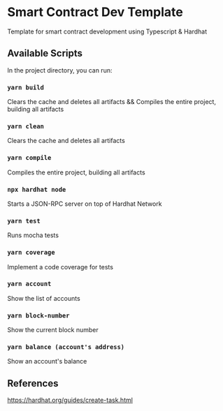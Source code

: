 # Smart Contract Dev Template
Template for smart contract development using Typescript & Hardhat

## Available Scripts

In the project directory, you can run:

### `yarn build`
Clears the cache and deletes all artifacts && Compiles the entire project, building all artifacts

### `yarn clean`
Clears the cache and deletes all artifacts

### `yarn compile`
Compiles the entire project, building all artifacts

### `npx hardhat node`
Starts a JSON-RPC server on top of Hardhat Network

### `yarn test`
Runs mocha tests

### `yarn coverage`
Implement a code coverage for tests

### `yarn account`
Show the list of accounts

### `yarn block-number`
Show the current block number

### `yarn balance (account's address)`
Show an account's balance 

## References
https://hardhat.org/guides/create-task.html